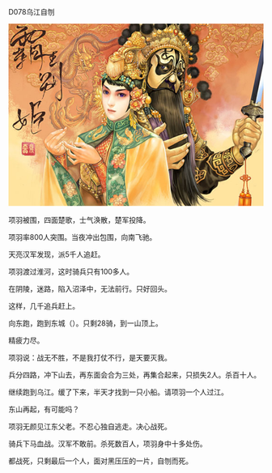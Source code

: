 D078乌江自刎



![2013651112159561](2013651112159561.jpg)



项羽被围，四面楚歌，士气涣散，楚军投降。

 

项羽率800人突围。当夜冲出包围，向南飞驰。

 

天亮汉军发现，派5千人追赶。

 

项羽渡过淮河，这时骑兵只有100多人。

 

在阴陵，迷路，陷入沼泽中，无法前行。只好回头。

 

这样，几千追兵赶上。

 

向东跑，跑到东城（）。只剩28骑，到一山顶上。

 

精疲力尽。

 

项羽说：战无不胜，不是我打仗不行，是天要灭我。

 

兵分四路，冲下山去，再东面会合为三处，再集合起来，只损失2人。杀百十人。

 

继续跑到乌江。缓了下来，半天才找到一只小船。请项羽一个人过江。

 

东山再起，有可能吗？

 

项羽无颜见江东父老。不忍心独自逃走。决心战死。

 

骑兵下马血战。汉军不敢前。杀死数百人，项羽身中十多处伤。

 

都战死，只剩最后一个人，面对黑压压的一片，自刎而死。

 

 